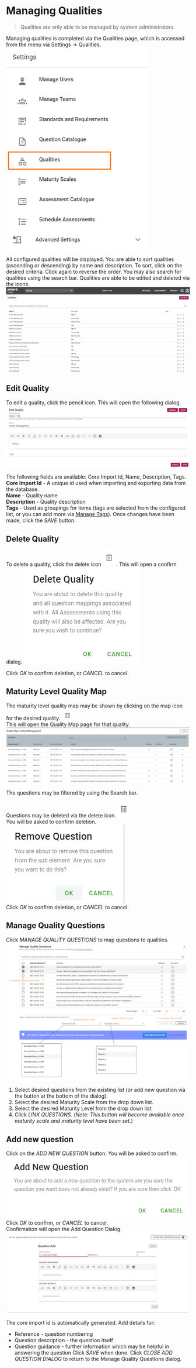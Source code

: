 # Managing Qualities
>Qualities are only able to be managed by system administrators.

Managing qualities is completed via the Qualities page, which is accessed from the menu via Settings -> Qualities.
![Image](../assets/screenshots/jobs/menu-qualities.png)

All configured qualities will be displayed. You are able to sort qualities (ascending or descending) by name and description. To sort, click on the desired criteria. Click again to reverse the order. You may also search for qualities using the search bar. Qualities are able to be edited and deleted via the icons. 
![image](../assets/screenshots/jobs/qualities.png)

## Edit Quality
To edit a quality, click the pencil icon. This will open the following dialog.
![image](../assets/screenshots/jobs/editQuality.png)

The following fields are available: Core Import Id, Name, Description, Tags.  
**Core Import Id** - A unique id used when importing and exporting data from the database.  
**Name** - Quality name  
**Description** - Quality description  
**Tags** - Used as groupings for items (tags are selected from the configured list, or you can add more via [Manage Tags](/jobs/manage-tags.html)).
Once changes have been made, click the _SAVE_ button.  

## Delete Quality
To delete a quality, click the delete icon ![image](../assets/screenshots/jobs/deleteIcon.png). This will open a confirm dialog. ![image](../assets/screenshots/jobs/deleteQuality.png)

Click _OK_ to confirm deletion, or _CANCEL_ to cancel.

## Maturity Level Quality Map  
The maturity level quality map may be shown by clicking on the map icon for the desired quality. ![image](../assets/screenshots/jobs/mapIcon.png)  
This will open the Quality Map page for that quality.
![image](../assets/screenshots/jobs/QMActionMngmnt.png)

The questions may be filtered by using the Search bar.

Questions may be deleted via the delete icon. ![image](../assets/screenshots/jobs/deleteIcon.png)  
You will be asked to confirm deletion. ![image](../assets/screenshots/jobs/removeQ.png)  
Click _OK_ to confirm deletion, or _CANCEL_ to cancel.

## Manage Quality Questions
Click _MANAGE QUALITY QUESTIONS_ to map questions to qualities.
![image](../assets/screenshots/jobs/manageQualityQs.png)

1. Select desired questions from the existing list (or add new question via the button at the bottom of the dialog).
1. Select the desired Maturity Scale from the drop down list.
1. Select the desired Maturity Level from the drop down list
1. Click _LINK QUESTIONS_. (_Note: This button will become available once maturity scale and maturity level have been set._)

## Add new question
Click on the _ADD NEW QUESTION_ button.
You will be asked to confirm.
![image](../assets/screenshots/jobs/addNewQConfirm.png)
Click _OK_ to confirm, or _CANCEL_ to cancel.  
Confirmation will open the Add Question Dialog.
![iamge](../assets/screenshots/jobs/questionAdd.png)

The core import id is automatically generated. Add details for:
* Reference - question numbering
* Question description - the question itself
* Question guidance - further information which may be helpful in answering the question
Click _SAVE_ when done.
Click _CLOSE ADD QUESTION DIALOG_ to return to the Manage Quality Questions dialog.
